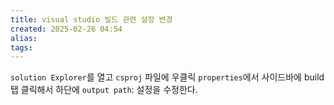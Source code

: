 ```yaml
---
title: visual studio 빌드 관련 설정 변경
created: 2025-02-26 04:54
alias:
tags:
---
```

`solution Explorer`를 열고 `csproj` 파일에 우클릭 `properties`에서 사이드바에 build 탭 클릭해서
하단에 `output path`: 설정을 수정한다.


